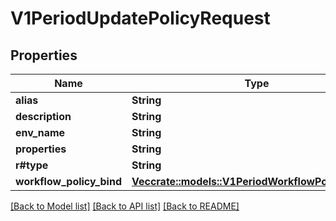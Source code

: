 # V1PeriodUpdatePolicyRequest

## Properties

Name | Type | Description | Notes
------------ | ------------- | ------------- | -------------
**alias** | **String** |  | 
**description** | **String** |  | 
**env_name** | **String** |  | 
**properties** | **String** |  | 
**r#type** | **String** |  | 
**workflow_policy_bind** | [**Vec<crate::models::V1PeriodWorkflowPolicyBinding>**](v1.WorkflowPolicyBinding.md) |  | 

[[Back to Model list]](../README.md#documentation-for-models) [[Back to API list]](../README.md#documentation-for-api-endpoints) [[Back to README]](../README.md)


